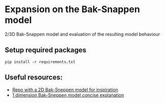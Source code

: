 # Expansion on the Bak-Snappen model

2/3D Bak-Snappen model and evaluation of the resulting model behaviour

## Setup required packages

```
pip install -r requirements.txt
```

## Useful resources:
* [Repo with a 2D Bak-Sneppen model for inspiration](https://github.com/voschezang/Spatial-Bak-Sneppen)
* [1 dimension Bak-Sneppen model concise explanation](http://csmgeo.csm.jmu.edu/geollab/fichter/gs102/2004handouts/Bak-Sneppenbrief.PDF)
